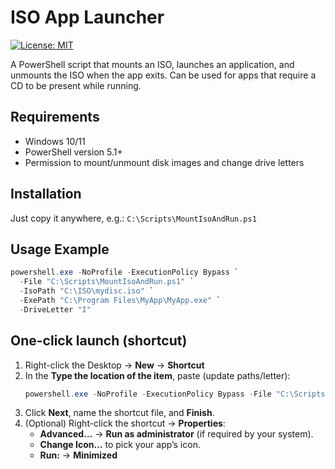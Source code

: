 # ISO App Launcher

[![License: MIT](https://img.shields.io/badge/License-MIT-blue.svg)](LICENSE)

A PowerShell script that mounts an ISO, launches an application, and unmounts the ISO when the app exits. Can be used for apps that require a CD to be present while running.


## Requirements

- Windows 10/11
- PowerShell version 5.1+
- Permission to mount/unmount disk images and change drive letters


## Installation

Just copy it anywhere, e.g.: `C:\Scripts\MountIsoAndRun.ps1`


## Usage Example

```powershell
powershell.exe -NoProfile -ExecutionPolicy Bypass `
  -File "C:\Scripts\MountIsoAndRun.ps1" `
  -IsoPath "C:\ISO\mydisc.iso" `
  -ExePath "C:\Program Files\MyApp\MyApp.exe" `
  -DriveLetter "I"
```


## One-click launch (shortcut)

1. Right-click the Desktop → **New** → **Shortcut**
2. In the **Type the location of the item**, paste (update paths/letter):
   ```powershell
   powershell.exe -NoProfile -ExecutionPolicy Bypass -File "C:\Scripts\MountIsoAndRun.ps1" -IsoPath "D:\ISOs\mydisc.iso" -ExePath "C:\Program Files\MyApp\MyApp.exe" -DriveLetter "I"
   ```
3. Click **Next**, name the shortcut file, and **Finish**.
4. (Optional) Right-click the shortcut → **Properties**:
   - **Advanced…** → **Run as administrator** (if required by your system).
   - **Change Icon…** to pick your app’s icon.
   - **Run:** → **Minimized**
